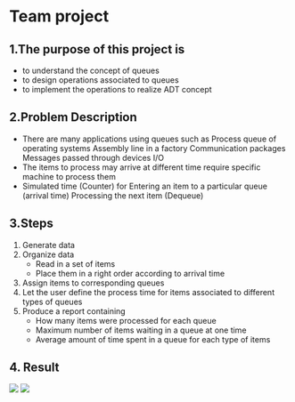 # Team project

## 1\.The purpose of this project is 
+ to understand the concept of queues
+ to design operations associated to queues  
+ to implement the operations to realize ADT concept
## 2\.Problem Description
+ There are many applications using queues such as
        Process queue of operating systems
        Assembly line in a factory
        Communication packages
        Messages passed through devices I/O
+ The items to process may 
        arrive at different time 
        require specific machine to process them
+ Simulated time (Counter) for 
        Entering an item to a particular queue (arrival time)
        Processing the next item (Dequeue)
## 3\.Steps
1. Generate data
2. Organize data
    - Read in a set of items
    - Place them in a right order according to arrival time
3. Assign items to corresponding queues
4. Let the user define the process time for items associated to different types of queues 
5. Produce a report containing
    - How many items were processed for each queue
    - Maximum number of items waiting in a queue at one time
    - Average amount of time spent in a queue for each type of items
## 4\. Result
<img src="https://cdn.discordapp.com/attachments/635712275474546692/788973280207699968/MWSnap005_2020-12-06_21_27_19.png">
<img src="https://cdn.discordapp.com/attachments/635712275474546692/788971960213176320/MWSnap006_2020-12-06_21_27_35.png">
